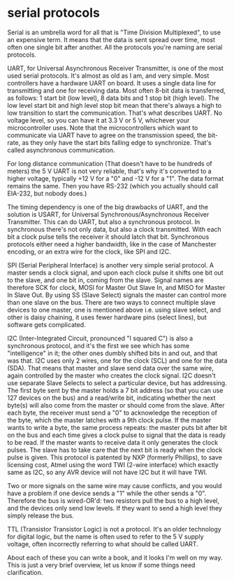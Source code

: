 # serial protocols

Serial is an umbrella word for all that is "Time Division Multiplexed", to use an expensive term. It means that the data is sent spread over time, most often one single bit after another. All the protocols you're naming are serial protocols.

UART, for Universal Asynchronous Receiver Transmitter, is one of the most used serial protocols. It's almost as old as I am, and very simple. Most controllers have a hardware UART on board. It uses a single data line for transmitting and one for receiving data. Most often 8-bit data is transferred, as follows: 1 start bit \(low level\), 8 data bits and 1 stop bit \(high level\). The low level start bit and high level stop bit mean that there's always a high to low transition to start the communication. That's what describes UART. No voltage level, so you can have it at 3.3 V or 5 V, whichever your microcontroller uses. Note that the microcontrollers which want to communicate via UART have to agree on the transmission speed, the bit-rate, as they only have the start bits falling edge to synchronize. That's called asynchronous communication.

For long distance communication \(That doesn't have to be hundreds of meters\) the 5 V UART is not very reliable, that's why it's converted to a higher voltage, typically +12 V for a "0" and -12 V for a "1". The data format remains the same. Then you have RS-232 \(which you actually should call EIA-232, but nobody does.\)

The timing dependency is one of the big drawbacks of UART, and the solution is USART, for Universal Synchronous/Asynchronous Receiver Transmitter. This can do UART, but also a synchronous protocol. In synchronous there's not only data, but also a clock transmitted. With each bit a clock pulse tells the receiver it should latch that bit. Synchronous protocols either need a higher bandwidth, like in the case of Manchester encoding, or an extra wire for the clock, like SPI and I2C.

SPI \(Serial Peripheral Interface\) is another very simple serial protocol. A master sends a clock signal, and upon each clock pulse it shifts one bit out to the slave, and one bit in, coming from the slave. Signal names are therefore SCK for clock, MOSI for Master Out Slave In, and MISO for Master In Slave Out. By using SS \(Slave Select\) signals the master can control more than one slave on the bus. There are two ways to connect multiple slave devices to one master, one is mentioned above i.e. using slave select, and other is daisy chaining, it uses fewer hardware pins \(select lines\), but software gets complicated.

I2C \(Inter-Integrated Circuit, pronounced "I squared C"\) is also a synchronous protocol, and it's the first we see which has some "intelligence" in it; the other ones dumbly shifted bits in and out, and that was that. I2C uses only 2 wires, one for the clock \(SCL\) and one for the data \(SDA\). That means that master and slave send data over the same wire, again controlled by the master who creates the clock signal. I2C doesn't use separate Slave Selects to select a particular device, but has addressing. The first byte sent by the master holds a 7 bit address \(so that you can use 127 devices on the bus\) and a read/write bit, indicating whether the next byte\(s\) will also come from the master or should come from the slave. After each byte, the receiver must send a "0" to acknowledge the reception of the byte, which the master latches with a 9th clock pulse. If the master wants to write a byte, the same process repeats: the master puts bit after bit on the bus and each time gives a clock pulse to signal that the data is ready to be read. If the master wants to receive data it only generates the clock pulses. The slave has to take care that the next bit is ready when the clock pulse is given. This protocol is patented by NXP \(formerly Phillips\), to save licensing cost, Atmel using the word TWI \(2-wire interface\) which exactly same as I2C, so any AVR device will not have I2C but it will have TWI.

Two or more signals on the same wire may cause conflicts, and you would have a problem if one device sends a "1" while the other sends a "0". Therefore the bus is wired-OR'd: two resistors pull the bus to a high level, and the devices only send low levels. If they want to send a high level they simply release the bus.

TTL \(Transistor Transistor Logic\) is not a protocol. It's an older technology for digital logic, but the name is often used to refer to the 5 V supply voltage, often incorrectly referring to what should be called UART.

About each of these you can write a book, and it looks I'm well on my way. This is just a very brief overview, let us know if some things need clarification.

